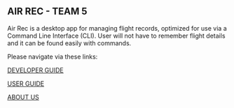 
## AIR REC - TEAM 5

Air Rec is a desktop app for managing flight records, optimized for use via a Command Line Interface (CLI). User will not have to remember flight details and it can be found easily with commands.

Please navigate via these links:

[DEVELOPER GUIDE](DeveloperGuide.md)

[USER GUIDE](UserGuide.md)

[ABOUT US](AboutUs.md)
